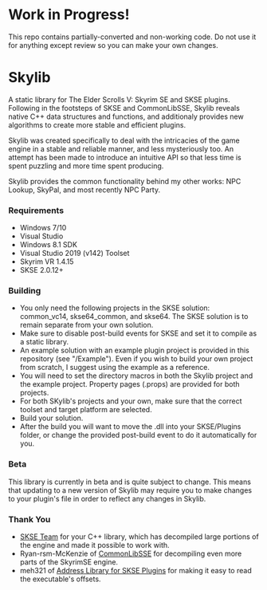 # Work in Progress!
This repo contains partially-converted and non-working code. Do not use it for anything except review so you can make your own changes.

# Skylib
A static library for The Elder Scrolls V: Skyrim SE and SKSE plugins. Following in the footsteps of SKSE and CommonLibSSE, Skylib reveals native C++ data structures and functions, and additionaly provides new algorithms to create more stable and efficient plugins.

Skylib was created specifically to deal with the intricacies of the game engine in a stable and reliable manner, and less mysteriously too. An attempt has been made to introduce an intuitive API so that less time is spent puzzling and more time spent producing.

Skylib provides the common functionality behind my other works: NPC Lookup, SkyPal, and most recently NPC Party.

### Requirements
- Windows 7/10
- Visual Studio
- Windows 8.1 SDK
- Visual Studio 2019 (v142) Toolset
- Skyrim VR 1.4.15
- SKSE 2.0.12+

### Building
- You only need the following projects in the SKSE solution: common_vc14, skse64_common, and skse64. The SKSE solution is to remain separate from your own solution.
- Make sure to disable post-build events for SKSE and set it to compile as a static library.
- An example solution with an example plugin project is provided in this repository (see "/Example"). Even if you wish to build your own project from scratch, I suggest using the example as a reference.
- You will need to set the directory macros in both the Skylib project and the example project. Property pages (.props) are provided for both projects.
- For both SKylib's projects and your own, make sure that the correct toolset and target platform are selected.
- Build your solution.
- After the build you will want to move the .dll into your SKSE/Plugins folder, or change the provided post-build event to do it automatically for you.

### Beta
This library is currently in beta and is quite subject to change. This means that updating to a new version of Skylib may require you to make changes to your plugin's file in order to reflect any changes in Skylib.

### Thank You
- [SKSE Team](http://skse.silverlock.org/) for your C++ library, which has decompiled large portions of the engine and made it possible to work with.
- Ryan-rsm-McKenzie of [CommonLibSSE](https://github.com/Ryan-rsm-McKenzie/CommonLibSSE) for decompiling even more parts of the SkyrimSE engine.
- meh321 of [Address Library for SKSE Plugins](https://www.nexusmods.com/skyrimspecialedition/mods/32444) for making it easy to read the executable's offsets.
